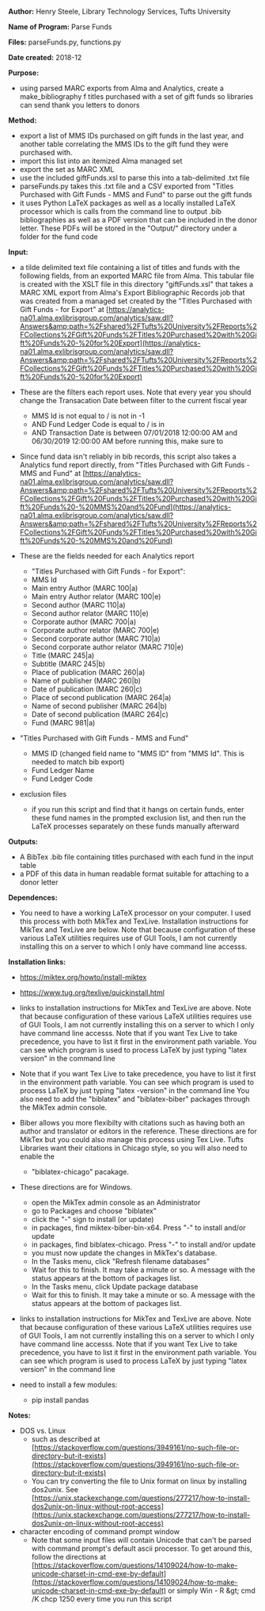 **Author:**									Henry Steele, Library Technology Services, Tufts University

**Name of Program:**						Parse Funds

**Files:**									parseFunds.py, functions.py

**Date created:**							2018-12

**Purpose:**

- using parsed MARC exports from Alma and Analytics, create a make\_bibliography f titles purchased with a set of gift funds so libraries can send thank you letters to donors

**Method:**

- export a list of MMS IDs purchased on gift funds in the last year, and another table correlating the MMS IDs to the gift fund they were purchased with.
- import this list into an itemized Alma managed set
- export the set as MARC XML
- use the included giftFunds.xsl to parse this into a tab-delimited .txt file
- parseFunds.py takes this .txt file and a CSV exported from &quot;Titles Purchased with Gift Funds - MMS and Fund&quot; to parse out the gift funds
- it uses Python LaTeX packages as well as a locally installed LaTeX processor which is calls from the command line to output .bib bibliographies as well as a PDF version that can be included in the donor letter.  These PDFs will be stored in the "Output/" directory under a folder for the fund code

**Input:**

- a tilde delimited text file containing a list of titles and funds with the following fields, from an exported MARC file from Alma.  This tabular file is created with the XSLT file in this directory &quot;giftFunds.xsl&quot; that takes a MARC XML export from Alma&#39;s Export Bibliographic Records job that was created from a managed set created by the &quot;Titles Purchased with Gift Funds - for Export&quot; at [https://analytics-na01.alma.exlibrisgroup.com/analytics/saw.dll?Answers&amp;path=%2Fshared%2FTufts%20University%2FReports%2FCollections%2FGift%20Funds%2FTitles%20Purchased%20with%20Gift%20Funds%20-%20for%20Export](https://analytics-na01.alma.exlibrisgroup.com/analytics/saw.dll?Answers&amp;path=%2Fshared%2FTufts%20University%2FReports%2FCollections%2FGift%20Funds%2FTitles%20Purchased%20with%20Gift%20Funds%20-%20for%20Export)
- These are the filters each report uses.  Note that every year you should change the Transacation Date between filter to the current fiscal year
  - MMS Id is not equal to / is not in  -1
  - AND	 Fund Ledger Code is equal to / is in  <semicolon-delimited list of fund codes you want bibliographies for>	
  - AND Transaction Date  is between  07/01/2018 12:00:00 AM and 06/30/2019 12:00:00 AM
before running this, make sure to 

- Since fund data isn&#39;t reliably in bib records, this script also takes a Analytics fund report directly, from &quot;Titles Purchased with Gift Funds - MMS and Fund&quot; at [https://analytics-na01.alma.exlibrisgroup.com/analytics/saw.dll?Answers&amp;path=%2Fshared%2FTufts%20University%2FReports%2FCollections%2FGift%20Funds%2FTitles%20Purchased%20with%20Gift%20Funds%20-%20MMS%20and%20Fund](https://analytics-na01.alma.exlibrisgroup.com/analytics/saw.dll?Answers&amp;path=%2Fshared%2FTufts%20University%2FReports%2FCollections%2FGift%20Funds%2FTitles%20Purchased%20with%20Gift%20Funds%20-%20MMS%20and%20Fund)
- These are the fields needed for each Analytics report
  - &quot;Titles Purchased with Gift Funds - for Export&quot;:
  - MMS Id
  - Main entry Author (MARC 100|a)
  - Main entry Author relator (MARC 100|e)
  - Second author (MARC 110|a)
  - Second author relator (MARC 110|e)
  - Corporate author (MARC 700|a)
  - Corporate author relator (MARC 700|e)
  - Second corporate author (MARC 710|a)
  - Second corporate author relator (MARC 710|e)
  - Title (MARC 245|a)
  - Subtitle (MARC 245|b)
  - Place of publication (MARC 260|a)
  - Name of publisher (MARC 260|b)
  - Date of publication (MARC 260|c)
  - Place of second publication (MARC 264|a)
  - Name of second publisher (MARC 264|b)
  - Date of second publication (MARC 264|c)
  - Fund (MARC 981|a)
- &quot;Titles Purchased with Gift Funds - MMS and Fund&quot;
  - MMS ID (changed field name to &quot;MMS ID&quot; from &quot;MMS Id&quot;.  This is needed to match bib export)
  - Fund Ledger Name
  - Fund Ledger Code
- exclusion files
  - if you run this script and find that it hangs on certain funds, enter these fund names in the prompted exclusion list, and then run the LaTeX processes separately on these funds manually afterward

**Outputs:**

- A BibTex .bib file containing titles purchased with each fund in the input table
- a PDF of this data in human readable format suitable for attaching to a donor letter

**Dependences:**

- You need to have a working LaTeX processor on your computer.  I used this process with both MikTex and TexLive.  Installation instructions for MikTex and TexLive are below.  Note that because configuration of these various LaTeX utilities requires use of GUI Tools, I am not currently installing this on a server to which I only have command line accesss.

**Installation links:**

- https://miktex.org/howto/install-miktex
- https://www.tug.org/texlive/quickinstall.html

- links to installation instructions for MikTex and TexLive are above.  Note that because configuration of these various LaTeX utilities requires use of GUI Tools, I am not currently installing this on a server to which I only have command line accesss.  Note that if you want Tex Live to take precedence, you have to list it first in the environment path variable.   You can see which program is used to process LaTeX by just typing &quot;latex version&quot; in the command line
- Note that if you want Tex Live to take precedence, you have to list it first in the environment path variable.   You can see which program is used to process LaTeX by just typing &quot;latex -version&quot; in the command line You also need to add the &quot;biblatex&quot; and &quot;biblatex-biber&quot; packages through the MikTex admin console.

- Biber allows you more flexibilty with citations such as having both an author and translator or editors in the reference.  These directions are for MikTex but you could also manage this process using Tex Live.  Tufts Libraries want their citations in Chicago style, so you will also need to enable the
  - &quot;biblatex-chicago&quot; pacakage.

- These directions are for Windows.


  - open the MikTex admin console as an Administrator
  - go to Packages and choose &quot;biblatex&quot;
  - click the &quot;-&quot; sign to install (or update)
  - in packages, find miktex-biber-bin-x64.  Press &quot;-&quot; to install and/or update
  - in packages, find biblatex-chicago.  Press &quot;-&quot; to install and/or update
  - you must now update the changes in MikTex&#39;s database.
  - In the Tasks menu, click &quot;Refresh filename databases&quot;
  - Wait for this to finish.  It may take a minute or so.  A message with the status appears at the bottom of packages list.
  - In the Tasks menu, click Update package database
  - Wait for this to finish.  It may take a minute or so.  A message with the status appears at the bottom of packages list.

- links to installation instructions for MikTex and TexLive are above.  Note that because configuration of these various LaTeX utilities requires use of GUI Tools, I am not currently installing this on a server to which I only have command line accesss.  Note that if you want Tex Live to take precedence, you have to list it first in the environment path variable.   You can see which program is used to process LaTeX by just typing &quot;latex version&quot; in the command line

- need to install a few modules:
  - pip install pandas

**Notes:**

- DOS vs. Linux
  - such as described at [https://stackoverflow.com/questions/3949161/no-such-file-or-directory-but-it-exists](https://stackoverflow.com/questions/3949161/no-such-file-or-directory-but-it-exists)
  - You can try converting the file to Unix format on linux by installing dos2unix.  See [https://unix.stackexchange.com/questions/277217/how-to-install-dos2unix-on-linux-without-root-access](https://unix.stackexchange.com/questions/277217/how-to-install-dos2unix-on-linux-without-root-access)
- character encoding of command prompt window
  - Note that some input files will contain Unicode that can&#39;t be parsed with command prompt&#39;s default ascii processor.  To get around this, follow the directions at [https://stackoverflow.com/questions/14109024/how-to-make-unicode-charset-in-cmd-exe-by-default](https://stackoverflow.com/questions/14109024/how-to-make-unicode-charset-in-cmd-exe-by-default) or simply Win - R \&gt; cmd /K chcp 1250 every time you run this script